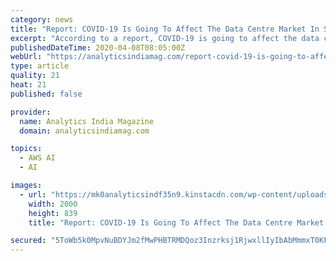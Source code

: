 ```yaml
---
category: news
title: "Report: COVID-19 Is Going To Affect The Data Centre Market In Southeast Asia"
excerpt: "According to a report, COVID-19 is going to affect the data centre market in Southeast Asia, which is witnessing growth due to the increased interest from giant cloud providers such as Google, AWS, and Alibaba to open cloud ... of emerging technologies like big data, IoT, artificial intelligence, and virtual reality would also play a ..."
publishedDateTime: 2020-04-08T08:05:00Z
webUrl: "https://analyticsindiamag.com/report-covid-19-is-going-to-affect-the-data-centre-market-in-southeast-asia/"
type: article
quality: 21
heat: 21
published: false

provider:
  name: Analytics India Magazine
  domain: analyticsindiamag.com

topics:
  - AWS AI
  - AI

images:
  - url: "https://mk0analyticsindf35n9.kinstacdn.com/wp-content/uploads/2020/04/Report-COVID-19-Is-Going-To-Affect-The-Data-Centre-Market-In-Southeast-Asia.jpg"
    width: 2000
    height: 839
    title: "Report: COVID-19 Is Going To Affect The Data Centre Market In Southeast Asia"

secured: "5ToWb5k0MpvNuBDYJm2fMwPHBTRMDQoz3Inzrksj1RjwxllIyIbAbMmmxT0KFNS1NYliNMdU1WteCK+kZNZwxEe6HyT55zAbx0gFg1ymeFIlJySdiasJuTW1fh6QNWczrRCs6UI1GM5FaJ9XtiPKKPsQEfaHRytms37Z8/LhDirIM4Pux0kz66zMsW6bsr9x/QfsZjyjwwxCu3j9tuv6IxyHMv1BuCIYW0hdst1pyby2JRH24KwNGPNxax3asC935CHddF2aHvG6I8LJhR3B5cdHo7rNXcGCdshBlEBFXJ/laJwQeObLdrERgIghLJlF;/9L4GoXj5X7R3uVbZP1VPQ=="
---
```


